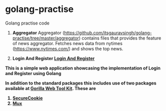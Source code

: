 # golang-practise
Golang practise code

1. <b> Aggregator </b> 
Aggregator (https://github.com/itsgauravsingh/golang-practise/tree/master/aggregator) contains files that provides the feature of news aggregator.
Fetches news data from nytimes (https://www.nytimes.com/) and shows the top news.

2. <b> Login And Register <b>
  <a href="https://github.com/itsgauravsingh/golang-practise/tree/master/login-and-register" target="_blank"> Login And Register </a> 
  <p> This is a simple web application showcasing the implementation of Login and Register using Golang </p>
  
  In addition to the standard packages this includes use of two packages available at <a href="http://www.gorillatoolkit.org/">Gorilla Web Tool Kit</a>.
  These are 
1. <a href="http://www.gorillatoolkit.org/pkg/securecookie">SecureCookie</a>
2. <a href="http://www.gorillatoolkit.org/pkg/mux">Mux</a>

